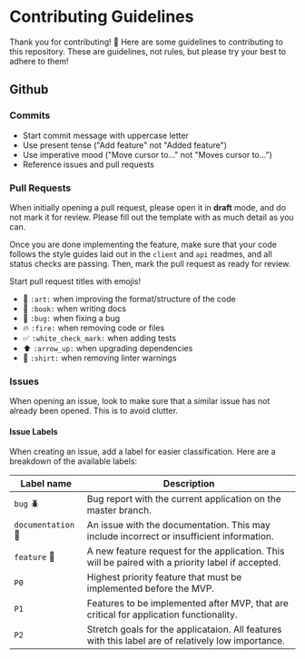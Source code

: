 # Contributing Guidelines

Thank you for contributing! :tada: Here are some guidelines to contributing to this repository. These are guidelines, not rules, but please try your best to adhere to them!

## Github

### Commits

- Start commit message with uppercase letter
- Use present tense ("Add feature" not "Added feature")
- Use imperative mood ("Move cursor to..." not "Moves cursor to...")
- Reference issues and pull requests

### Pull Requests

When initially opening a pull request, please open it in **draft** mode, and do not mark it for review. Please fill out the template with as much detail as you can.

Once you are done implementing the feature, make sure that your code follows the style guides laid out in the `client` and `api` readmes, and all status checks are passing. Then, mark the pull request as ready for review.

Start pull request titles with emojis!

- :art: `:art:` when improving the format/structure of the code
- :book: `:book:` when writing docs
- :bug: `:bug:` when fixing a bug
- :fire: `:fire:` when removing code or files
- :white_check_mark: `:white_check_mark:` when adding tests
- :arrow_up: `:arrow_up:` when upgrading dependencies
- :shirt: `:shirt:` when removing linter warnings

### Issues

When opening an issue, look to make sure that a similar issue has not already been opened. This is to avoid clutter.

#### Issue Labels

When creating an issue, add a label for easier classification. Here are a breakdown of the available labels:

| Label name             | Description                                                                                        |
| ---------------------- | -------------------------------------------------------------------------------------------------- |
| `bug` :beetle:         | Bug report with the current application on the master branch.                                      |
| `documentation` :book: | An issue with the documentation. This may include incorrect or insufficient information.           |
| `feature` :star2:      | A new feature request for the application. This will be paired with a priority label if accepted.  |
| `P0`                   | Highest priority feature that must be implemented before the MVP.                                  |
| `P1`                   | Features to be implemented after MVP, that are critical for application functionality.             |
| `P2`                   | Stretch goals for the applicataion. All features with this label are of relatively low importance. |
